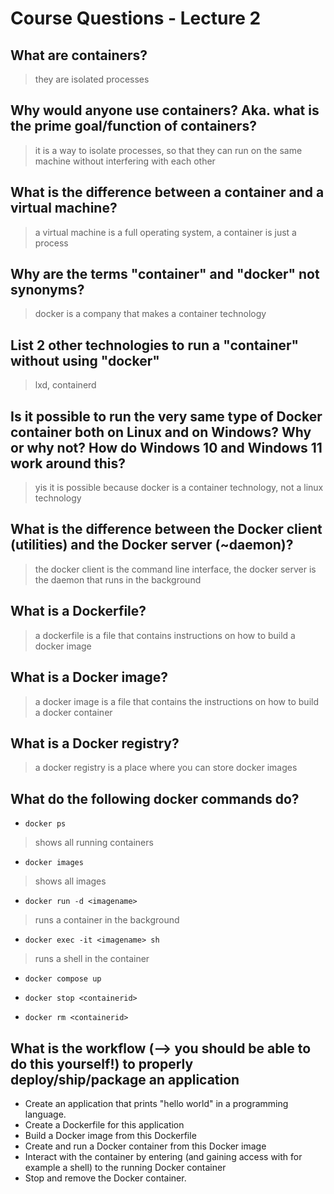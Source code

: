 # Course Questions - Lecture 2

## What are containers?

> they are isolated processes

## Why would anyone use containers? Aka. what is the prime goal/function of containers?

> it is a way to isolate processes, so that they can run on the same machine without interfering with each other

## What is the difference between a container and a virtual machine?

> a virtual machine is a full operating system, a container is just a process

## Why are the terms "container" and "docker" not synonyms?

> docker is a company that makes a container technology

## List 2 other technologies to run a "container" without using "docker"

> lxd, containerd

## Is it possible to run the very same type of Docker container both on Linux and on Windows? Why or why not? How do Windows 10 and Windows 11 work around this?

> yis it is possible because docker is a container technology, not a linux technology

## What is the difference between the Docker client (utilities) and the Docker server (~daemon)?

> the docker client is the command line interface, the docker server is the daemon that runs in the background

## What is a Dockerfile?

> a dockerfile is a file that contains instructions on how to build a docker image

## What is a Docker image?

> a docker image is a file that contains the instructions on how to build a docker container

## What is a Docker registry?

> a docker registry is a place where you can store docker images

## What do the following docker commands do?


- `docker ps`
> shows all running containers
- `docker images`
> shows all images
- `docker run -d <imagename>`
> runs a container in the background
- `docker exec -it <imagename> sh`
> runs a shell in the container
- `docker compose up`
>
- `docker stop <containerid>`
>
- `docker rm <containerid>`
>

## What is the workflow (--> you should be able to do this yourself!) to properly deploy/ship/package an application

- Create an application that prints "hello world" in a programming language.
- Create a Dockerfile for this application
- Build a Docker image from this Dockerfile
- Create and run a Docker container from this Docker image
- Interact with the container by entering (and gaining access with for example a shell) to the running Docker container
- Stop and remove the Docker container.
